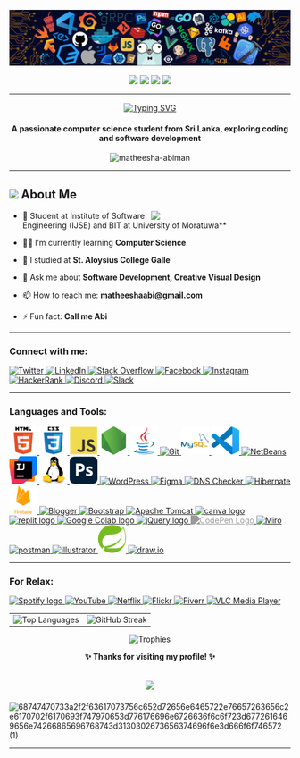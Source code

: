 <!-- Header Image -->
![Alt text](https://raw.githubusercontent.com/Abbas-Aljuaifari/Abbas-Aljuaifari/c38d1e3b99c75842fd73f8be85a72e5b59b63c45/assets/header_.png)

<p align="center">
  <img src="https://img.shields.io/badge/Age-22-brightgreen" />
  <img src="https://img.shields.io/badge/Focus-Software%20Development-brightgreen" />
  <img src="https://img.shields.io/badge/Lives-Sri%20Lanka-success" />
  <img src="https://img.shields.io/badge/Languages-English%20%26%20Sinhala-brightgreen" />
</p>

---
<!-- My Ticker -->
<p align="center">
  <a href="https://git.io/typing-svg">
    <img align="center" src="https://readme-typing-svg.herokuapp.com?font=JetBrains+Mono&color=%2336BCF7&size=26&width=850&height=50&lines=👋+Hello,+I'm+Matheesha+Abiman!;🚀+Passionate+about+Front-End+Development;💡+Always+Exploring+New+Technologies;🌱+Continuous+Learner+and+Problem-Solver" alt="Typing SVG" />
  </a>
  <h4 align="center">A passionate computer science student from Sri Lanka, exploring coding and software development</h4>
</p>

<p align="center"> 
  <img src="https://komarev.com/ghpvc/?username=matheesha-abiman&label=Profile%20views&color=0e75b6&style=flat" alt="matheesha-abiman" /> 
</p>

---

## <picture><img src="https://github.com/7oSkaaa/7oSkaaa/blob/main/Images/about_me.gif?raw=true" width="50px"></picture> About Me

<picture>
  <img align="right" src="https://github.com/7oSkaaa/7oSkaaa/blob/main/Images/Right_Side.gif?raw=true" width="250px">
</picture>

- 🏫 Student at Institute of Software Engineering (IJSE) and BIT at University of Moratuwa**
  
- 🧑‍🎓 I’m currently learning **Computer Science**
  
- 🏫 I studied at **St. Aloysius College Galle**
  
- 💬 Ask me about **Software Development, Creative Visual Design**
  
- 📫 How to reach me: **[matheeshaabi@gmail.com](mailto:matheeshaabi@gmail.com)**
  
- ⚡ Fun fact: **Call me Abi**

---

<h3 align="left">Connect with me:</h3>
<p align="left">
  <a href="https://twitter.com/abi_man03" target="_blank">
    <img src="https://raw.githubusercontent.com/rahuldkjain/github-profile-readme-generator/master/src/images/icons/Social/twitter.svg" alt="Twitter" height="50" width="50" />
  </a>
  <a href="https://www.linkedin.com/in/matheesha-abiman-816b75309/" target="_blank">
  <img src="https://raw.githubusercontent.com/rahuldkjain/github-profile-readme-generator/master/src/images/icons/Social/linked-in-alt.svg" alt="LinkedIn" height="50" width="50" />
</a>
  <a href="https://stackoverflow.com/users/816b75309" target="_blank">
    <img src="https://raw.githubusercontent.com/rahuldkjain/github-profile-readme-generator/master/src/images/icons/Social/stack-overflow.svg" alt="Stack Overflow" height="50" width="50" />
  </a>
  <a href="https://www.facebook.com/mateesha.abi" target="_blank">
  <img src="https://raw.githubusercontent.com/rahuldkjain/github-profile-readme-generator/master/src/images/icons/Social/facebook.svg" alt="Facebook" height="50" width="50" />
</a>
  <a href="https://instagram.com/abi_man03" target="_blank">
    <img src="https://raw.githubusercontent.com/rahuldkjain/github-profile-readme-generator/master/src/images/icons/Social/instagram.svg" alt="Instagram" height="50" width="50" />
  </a>
  <a href="https://www.hackerrank.com/@matheesha_abiman" target="_blank">
    <img src="https://raw.githubusercontent.com/rahuldkjain/github-profile-readme-generator/master/src/images/icons/Social/hackerrank.svg" alt="HackerRank" height="50" width="50" />
  </a>
  <a href="https://discord.gg/abiman0132" target="_blank">
    <img src="https://raw.githubusercontent.com/rahuldkjain/github-profile-readme-generator/master/src/images/icons/Social/discord.svg" alt="Discord" height="50" width="50" />
  </a>
  <a href="https://app.slack.com/client/T086UEK6ZGX/D087XQP2D96" target="_blank">
  <img src="https://cdn.worldvectorlogo.com/logos/slack-new-logo.svg" alt="Slack" height="50" width="50" />
</a>
</p>

---

<h3 align="left">Languages and Tools:</h3>
<p align="left"> 
  <a href="https://www.w3.org/html/" target="_blank">
    <img src="https://raw.githubusercontent.com/devicons/devicon/master/icons/html5/html5-original-wordmark.svg" alt="HTML5" width="50" height="50" />
  </a>
  <a href="https://www.w3schools.com/css/" target="_blank">
    <img src="https://raw.githubusercontent.com/devicons/devicon/master/icons/css3/css3-original-wordmark.svg" alt="CSS3" width="50" height="50" />
  </a>
  <a href="https://developer.mozilla.org/en-US/docs/Web/JavaScript" target="_blank">
    <img src="https://raw.githubusercontent.com/devicons/devicon/master/icons/javascript/javascript-original.svg" alt="JavaScript" width="50" height="50" />
  </a>
  <a href="https://nodejs.org/" target="_blank">
    <img src="https://raw.githubusercontent.com/devicons/devicon/master/icons/nodejs/nodejs-original.svg" alt="Node.js" width="50" height="50" />
  </a>
  <a href="https://www.java.com/" target="_blank">
    <img src="https://raw.githubusercontent.com/devicons/devicon/master/icons/java/java-original.svg" alt="Java" width="50" height="50" />
  </a>
  <a href="https://git-scm.com/" target="_blank">
    <img src="https://www.vectorlogo.zone/logos/git-scm/git-scm-icon.svg" alt="Git" width="50" height="50" />
  </a>
  <a href="https://www.mysql.com/" target="_blank">
    <img src="https://raw.githubusercontent.com/devicons/devicon/master/icons/mysql/mysql-original-wordmark.svg" alt="MySQL" width="50" height="50" />
  </a>
  <a href="https://code.visualstudio.com/" target="_blank">
    <img src="https://raw.githubusercontent.com/devicons/devicon/master/icons/vscode/vscode-original.svg" alt="VS Code" width="50" height="50" />
  </a>
  <a href="https://netbeans.apache.org/" target="_blank">
    <img src="https://upload.wikimedia.org/wikipedia/commons/9/98/Apache_NetBeans_Logo.svg" alt="NetBeans" width="50" height="50" />
  </a>
  <a href="https://www.jetbrains.com/idea/" target="_blank">
    <img src="https://raw.githubusercontent.com/devicons/devicon/master/icons/intellij/intellij-original.svg" alt="IntelliJ IDEA" width="50" height="50" />
  </a>
  <a href="https://www.linux.org/" target="_blank">
    <img src="https://raw.githubusercontent.com/devicons/devicon/master/icons/linux/linux-original.svg" alt="Linux" width="50" height="50" />
  </a>
  <a href="https://www.adobe.com/products/photoshop.html" target="_blank">
    <img src="https://raw.githubusercontent.com/devicons/devicon/master/icons/photoshop/photoshop-plain.svg" alt="Adobe Photoshop" width="50" height="50" />
  </a>
  <a href="https://wordpress.org/" target="_blank">
  <img src="https://cdn.jsdelivr.net/gh/devicons/devicon/icons/wordpress/wordpress-original.svg" alt="WordPress" width="50" height="50" />
</a>
   <a href="https://www.figma.com/" target="_blank">
    <img src="https://www.vectorlogo.zone/logos/figma/figma-icon.svg" alt="Figma" width="50" height="50" />
  </a>
  <a href="https://dnschecker.org/" target="_blank">
  <img src="https://cdn.jsdelivr.net/npm/@mdi/svg/svg/dns.svg" alt="DNS Checker" width="50" height="50" />
</a>
  <a href="https://hibernate.org/" target="_blank">
    <img src="https://cdn.worldvectorlogo.com/logos/hibernate.svg" alt="Hibernate" width="50" height="50" />
</a>
<a href="https://firebase.google.com/" target="_blank">
    <img src="https://raw.githubusercontent.com/devicons/devicon/master/icons/firebase/firebase-plain-wordmark.svg" alt="Google Firebase" width="50" height="50" />
</a>
  <a href="https://www.blogger.com/" target="_blank">
  <img src="https://cdn.jsdelivr.net/gh/simple-icons/simple-icons/icons/blogger.svg" alt="Blogger" width="50" height="50" />
</a>
<a href="https://getbootstrap.com/" target="_blank">
    <img src="https://getbootstrap.com/docs/5.3/assets/brand/bootstrap-logo-shadow.png" alt="Bootstrap" width="50" height="50" />
</a>
  <a href="http://tomcat.apache.org/" target="_blank">
  <img src="https://cdn.worldvectorlogo.com/logos/tomcat.svg" alt="Apache Tomcat" width="50" height="50"/>
</a>
<a href="https://canva.com/" target="_blank">
     <img src="https://cdn.jsdelivr.net/gh/devicons/devicon/icons/canva/canva-original.svg" height="50" width="50" alt="canva logo"  />
</a>
  <a href="https://replit.com/" target="_blank">
  <img src="https://cdn.jsdelivr.net/gh/devicons/devicon/icons/replit/replit-original.svg" height="50" width="50" alt="replit logo" />
</a>
<a href="https://colab.research.google.com/" target="_blank">
  <img src="https://colab.research.google.com/img/colab_favicon_256px.png" height="50" width="50" alt="Google Colab logo" />
</a>
<a href="https://jquery.com/" target="_blank">
     <img src="https://cdn.jsdelivr.net/gh/devicons/devicon/icons/jquery/jquery-original.svg" height="50" width="50" alt="jQuery logo" />
</a>
  <a href="https://codepen.io/" target="_blank">
    <img src="https://cdn.jsdelivr.net/gh/devicons/devicon/icons/codepen/codepen-original.svg" alt="CodePen Logo" width="50" height="50" style="filter: brightness(0) invert(0.6);" />
</a>
  <a href="https://miro.com/" target="_blank">
  <img src="https://cdn.worldvectorlogo.com/logos/miro-3.svg" alt="Miro" width="50" height="50"/>
</a>
  <a href="https://postman.com" target="_blank" rel="noreferrer">
    <img src="https://www.vectorlogo.zone/logos/getpostman/getpostman-icon.svg" alt="postman" width="50" height="50"/>
  </a>
 <a href="https://www.adobe.com/in/products/illustrator.html" target="_blank" rel="noreferrer"> <img src="https://www.vectorlogo.zone/logos/adobe_illustrator/adobe_illustrator-icon.svg" alt="illustrator" width="50" height="50"/> </a>
  <a href="https://spring.io/" target="_blank">
  <img src="https://raw.githubusercontent.com/devicons/devicon/master/icons/spring/spring-original.svg" alt="Spring" width="50" height="50" />
</a>
  <a href="https://draw.io/" target="_blank">
  <img src="https://cdn.jsdelivr.net/gh/devicons/devicon/icons/xd/xd-plain.svg" alt="draw.io" width="50" height="50" />
</a>
</p>

---

<h3 align="left">For Relax:</h3>
<p align="left">
  <!-- Existing links -->
 <a href="https://www.spotify.com/" target="_blank">
     <img src="https://upload.wikimedia.org/wikipedia/commons/8/84/Spotify_icon.svg" height="50" width="50" alt="Spotify logo" />
</a>
  <a href="https://www.youtube.com/" target="_blank">
    <img src="https://www.vectorlogo.zone/logos/youtube/youtube-icon.svg" alt="YouTube" width="50" height="50" />
  </a>
  <a href="https://www.netflix.com/" target="_blank">
    <img src="https://www.vectorlogo.zone/logos/netflix/netflix-icon.svg" alt="Netflix" width="50" height="50" />
  </a>
  <a href="https://www.flickr.com/people/visitlanka/" target="_blank">
    <img src="https://www.vectorlogo.zone/logos/flickr/flickr-icon.svg" alt="Flickr" width="50" height="50" />
  </a>
  <a href="https://www.fiverr.com/" target="_blank">
    <img src="https://www.vectorlogo.zone/logos/fiverr/fiverr-icon.svg" alt="Fiverr" width="50" height="50" />
</a>
 <a href="https://www.videolan.org/vlc/" target="_blank">
  <img src="https://icons.iconarchive.com/icons/papirus-team/papirus-apps/512/vlc-icon.png" alt="VLC Media Player" width="50" height="50" />
</a>

</p>
<table>
  <tr>
    <td>
      <img src="https://github-readme-stats.vercel.app/api/top-langs/?username=Matheesha-Abiman&layout=compact&theme=dracula" alt="Top Languages" />
    </td>
    <td>
      <img src="https://github-readme-streak-stats.herokuapp.com/?user=Matheesha-Abiman&theme=dark&hide_border=false" alt="GitHub Streak" />
    </td>
  </tr>
</table>
<p align="center">
  <img src="https://github-profile-trophy.vercel.app/?username=Matheesha-Abiman&theme=tokyonight&margin-w=15" alt="Trophies" />
</p>

<p align="center">
  <strong>✨ Thanks for visiting my profile! ✨</strong>
</p>

<h2 align="center">
  <img src='https://raw.githubusercontent.com/ShahriarShafin/ShahriarShafin/main/Assets/handshake.gif' width="100px">
</h2>

![68747470733a2f2f63617073756c652d72656e6465722e76657263656c2e6170702f6170693f747970653d776176696e6726636f6c6f723d6772616469656e74266865696768743d3130302673656374696f6e3d666f6f746572 (1)](https://github.com/user-attachments/assets/e599b0c5-b812-4e11-908a-2bdec8c97c5f)

---

